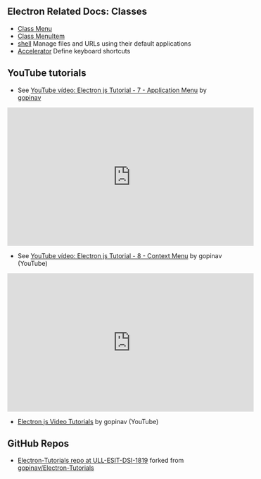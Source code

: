 ## Electron Related Docs: Classes

* [Class Menu](https://electronjs.org/docs/api/menu)
* [Class MenuItem](https://electronjs.org/docs/api/menu-item)
* [shell](https://github.com/electron/electron/blob/master/docs/api/shell.md) Manage files and URLs using their default applications
* [Accelerator](https://electronjs.org/docs/api/accelerator) Define keyboard shortcuts

## YouTube tutorials

* See [YouTube vídeo: Electron js Tutorial - 7 - Application Menu](https://youtu.be/MGC2W-dJtYM) by [gopinav]( https://github.com/gopinav)

<iframe width="560" height="315" src="https://www.youtube.com/embed/MGC2W-dJtYM" frameborder="0" allow="autoplay; encrypted-media" allowfullscreen></iframe>

* See [YouTube vídeo: Electron js Tutorial - 8 - Context Menu](https://www.youtube.com/playlist?list=PLC3y8-rFHvwiCJD3WrAFUrIMkGVDE0uqW) by gopinav  (YouTube)

<iframe width="560" height="315" src="https://www.youtube.com/embed/MkVLaM9JAxM" frameborder="0" allow="autoplay; encrypted-media" allowfullscreen></iframe>

* [Electron js Video Tutorials](https://www.youtube.com/playlist?list=PLC3y8-rFHvwiCJD3WrAFUrIMkGVDE0uqW) by gopinav  (YouTube)

## GitHub Repos

* [Electron-Tutorials repo at ULL-ESIT-DSI-1819](https://github.com/ULL-ESIT-DSI-1819/Electron-Tutorials-gopinav) forked from [gopinav/Electron-Tutorials](https://github.com/gopinav/Electron-Tutorials)
